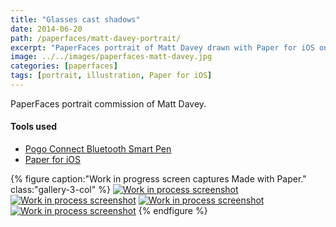 ```yaml
---
title: "Glasses cast shadows"
date: 2014-06-20
path: /paperfaces/matt-davey-portrait/
excerpt: "PaperFaces portrait of Matt Davey drawn with Paper for iOS on an iPad."
image: ../../images/paperfaces-matt-davey.jpg
categories: [paperfaces]
tags: [portrait, illustration, Paper for iOS]
---
```


PaperFaces portrait commission of Matt Davey.

#### Tools used

- [Pogo Connect Bluetooth Smart Pen](https://www.amazon.com/gp/product/B009K448L4/ref=as_li_ss_tl?ie=UTF8&camp=1789&creative=390957&creativeASIN=B009K448L4&linkCode=as2&tag=mademist-20)
- [Paper for iOS](https://paper.bywetransfer.com/)

{% figure caption:"Work in progress screen captures Made with Paper." class:"gallery-3-col" %}
[![Work in process screenshot](../../images/paperfaces-matt-davey-process-1-600.jpg)](../../images/paperfaces-matt-davey-process-1-lg.jpg) [![Work in process screenshot](../../images/paperfaces-matt-davey-process-2-600.jpg)](../../images/paperfaces-matt-davey-process-2-lg.jpg) [![Work in process screenshot](../../images/paperfaces-matt-davey-process-3-600.jpg)](../../images/paperfaces-matt-davey-process-3-lg.jpg) [![Work in process screenshot](../../images/paperfaces-matt-davey-process-4-600.jpg)](../../images/paperfaces-matt-davey-process-4-lg.jpg)
{% endfigure %}

